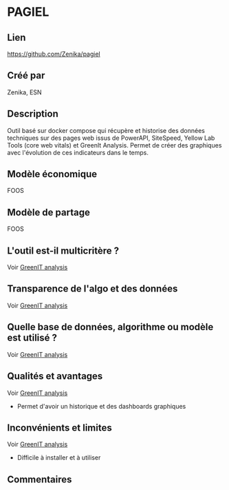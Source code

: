 # PAGIEL

## Lien

https://github.com/Zenika/pagiel

## Créé par

Zenika, ESN

## Description

Outil basé sur docker compose qui récupère et historise des données techniques sur des pages web issus de PowerAPI, SiteSpeed, Yellow Lab Tools (core web vitals) et GreenIt Analysis.
Permet de créer des graphiques avec l'évolution de ces indicateurs dans le temps.

## Modèle économique

FOOS

## Modèle de partage

FOOS

## L'outil est-il multicritère ?

Voir [GreenIT analysis](./green-it-analysis.md)

## Transparence de l'algo et des données

Voir [GreenIT analysis](./green-it-analysis.md)

## Quelle base de données, algorithme ou modèle est utilisé ?

Voir [GreenIT analysis](./green-it-analysis.md)

## Qualités et avantages

Voir [GreenIT analysis](./green-it-analysis.md)

- Permet d'avoir un historique et des dashboards graphiques

## Inconvénients et limites

Voir [GreenIT analysis](./green-it-analysis.md)

- Difficile à installer et à utiliser

## Commentaires




